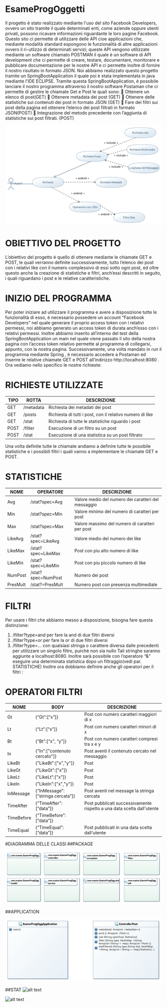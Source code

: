 # EsameProgOggetti
 Il progetto è stato realizzato mediante l'uso del sito Facebook Developers, ovvero un sito tramite il quale determinati enti, come aziende oppure utenti privati, possono ricavare informazioni riguardante le loro pagine Facebook. Questo sito ci permette di utilizzare delle API cioe applicazioni che, mediante modalità standard espongono le funzionalità di altre applicazioni ovvero il ri-utlizzo di determinati servizi; queste API vengono utilizzate mediante un software chiamato POSTMAN il quale è un software di API development che ci permette di  creare, testare, documentare, monitorare e pubblicare documentazione per le nostre API e ci permette inoltre di fornire il nostro risultato in formato JSON. Noi abbiamo realizzato questo progetto tramite un SpringBootApplication il quale poi è stata implementata in java mediante l'IDE ECLIPSE. Tramite questa SpringBootApplication, è possibile lanciare il nostro programma attraverso il nostro software Postaman che ci permette di gestire le chiamate Get e Post le quali sono:
	Ottenere un elenco di post(GET)
	Ottenere metadata dei post (GET)
	Ottenere delle statistiche sui contenuti dei post in formato JSON (GET)
	Fare dei filtri sui post della pagina ed ottenere l’elenco dei post filtrati in formato JSON(POST)
	Integrazione del metodo precedente con l’aggiunta di statistiche sui post filtrati. (POST)

![alt text](https://github.com/SamueleDelMoro/EsameProgOggetti/blob/master/diagrammi%20UML/Esame%20Use%20Case%20Diagram.jpg)




# OBIETTIVO DEL PROGETTO
L’obiettivo del progetto è quello di ottenere mediante le chiamate GET e POST, le quali verranno definite successivamente, tutto l’elenco dei post con i relativi like con il numero complessivo di essi sotto ogni post, ed oltre questo anche la creazione di statistiche e filtri, anch’essi descritti in seguito, i quali riguardano i post e le relative caratteristiche.
# INIZIO DEL PROGRAMMA
Per poter iniziare ad utilizzare il programma e avere a disposizione tutte le funzionalità di esso, è necessario possedere un account “Facebook Developers” nel quale generare il proprio access token con i relativi permessi, noi abbiamo generato un access token di durata anch’esso con i relativi permessi. Inoltre abbiamo inserito all’interno del test della SpringBootApplication un main nel quale viene passato il sito della nostra pagina con l’access token relativo permette al programma di collegarsi, appunto, con la nostra pagina. Successivamente, una volta mandato in run il programma mediante Spring , è necessario accedere a Postaman ed inserire le relative chiamate GET e POST all’indirizzo http://localhost:8080 . Ora vediamo nello specifico le nostre richieste: 
# RICHIESTE UTILIZZATE


| TIPO 	| ROTTA | DESCRIZIONE |
| --- | --- | --- |
| GET	| /metadata	| Richiesta dei metadati dei post |
| GET | /posts	| Richiesta di tutti i post, con il relativo numero di like |
| GET | /stat	| Richiesta di tutte le statistiche riguardo i post |
| POST	| /filter 	| Esecuzione di un filtro su un post |
| POST | /stat | Esecuzione di una statistica su un post filtrato |


Una volta definite tutte le chiamate andiamo a definire tutte le possibile statistiche e i possibili filtri i quali vanno a implementare le chiamate GET e POST.

# STATISTICHE
| NOME |	OPERATORE	| DESCRIZIONE |
| --- | --- | --- |
| Avg	| /stat?spec=Avg	| Valore medio del numero dei caratteri del messaggio |
| Min	| /stat?spec=Min |	Valore minimo del numero di caratteri per post |
| Max	| /stat?spec=Max	| Valore massimo del numero di caratteri per post |
| LikeAvg | /stat?spec=LikeAvg | Valore medio del numero dei like |
| LikeMax | /stat?spec=LikeMax | Post con piu alto numero di like |
| LikeMin | /stat?spec=LikeMin | Post con piu piccolo numero di like |
| NumPost	| /stat?spec=NumPost	| Numero dei post |
| PresMult	| /stat?=PresMult	| Numero post con presenza multimediale |

# FILTRI
Per usare i filtri che abbiamo messo a disposizione, bisogna fare questa distinzione:
1. /filter?type=and per fare la and di due filtri diversi
2. /filter?type=or per fare la or di due filtri diversi
3. /filter?type=… con qualsiasi stringa o carattere diversa dalle precedenti per utilizzare un singolo filtro, purchè non sia nullo Tali stringhe saranno aggiunte a localhost:8080. Inoltre sarà possibile con l’operatore “&” eseguire una determinata statistica dopo un filtraggio(vedi par. STATISTICHE)
Inoltre ora dobbiamo definire anche gli operatori per il filtri :
# OPERATORI FILTRI
| NOME |	BODY	| DESCRIZIONE |
| --- | --- | --- |
| Gt	| {“Gt”:[“x”]}	| Post con numero caratteri maggiori di x |
| Lt	| {“Lt”:[“x”]}	| Post con numero caratteri minori di x |
| Bt	| {“Bt”:[“x”, “y”]} |	Post con numero caratteri compresi tra x e y |
| In | {"In":["contenuto cercato"]} | Post aventi il contenuto cercato nel messaggio |
| LikeBt | {"LikeBt":["x","y"]} | Post 
| LikeGt | {"LikeGt":["x"]} | Post 
| LikeLt | {"LikeLt":["x"]} | Post 
| LikeIn | {"LikeIn":["x","y"]} | Post 
| InMessage	| {“InMessage”:[“stringa cercata”]}	| Post aventi nel message la stringa cercata |
| TimeAfter | {“TimeAfter”:[“data”]}	| Post pubblicati successivamente rispetto a una data scelta dall'utente |
| TimeBefore	| {“TimeBefore”:[“data”]}	| | Post pubblicati prima rispetto a una data scelta dall'utente |
| TimeEqual	| {“TimeEqual”:[“data”]}	| Post pubblicati in una data scelta dall'utente |

#DIAGRAMMA DELLE CLASSI
##PACKAGE

![alt text](https://github.com/SamueleDelMoro/EsameProgOggetti/blob/master/diagrammi%20UML/Esame.jpg)

##APPLICATION

![alt text](https://github.com/SamueleDelMoro/EsameProgOggetti/blob/master/diagrammi%20UML/Esame%20Application.jpg)

##STAT
![alt text](https://github.com/SamueleDelMoro/EsameProgOggetti/blob/master/diagrammi%20UML/Stat.jpg)


![alt text](http://url/to/img.png)





